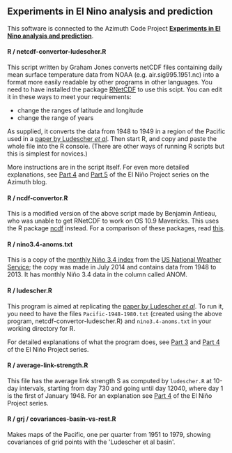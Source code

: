 ## Experiments in El Nino analysis and prediction

This software is connected to the Azimuth Code Project **[Experiments in El Nino analysis and prediction](http://www.azimuthproject.org/azimuth/show/Experiments%20in%20El%20Ni%C3%B1o%20analysis%20and%20prediction)**.  

#### R / netcdf-convertor-ludescher.R

This script written by Graham Jones converts netCDF files containing daily mean surface temperature data from NOAA (e.g. air.sig995.1951.nc) into a format more easily readable by other programs in other languages.  You need to have installed the package [RNetCDF](http://cran.r-project.org/web/packages/RNetCDF/index.html) to use this scipt.   You can edit it in these ways to meet your requirements:

* change the ranges of latitude and longitude
* change the range of years

As supplied, it converts the data from 1948 to 1949 in a region of the Pacific used in a [paper by Ludescher *et al*](http://www.pnas.org/content/early/2013/06/26/1309353110.full.pdf+html).  Then start R, and copy and paste the 
whole file into the R console. (There are other ways of running R scripts but this is simplest for novices.)

More instructions are in the script itself.  For even more detailed explanations, see [Part 4](http://johncarlosbaez.wordpress.com/2014/07/08/el-nino-project-part-4/) and [Part 5](http://johncarlosbaez.wordpress.com/2014/07/12/el-nino-project-part-5/) of the El Ni&ntilde;o Project series on the Azimuth blog.

#### R / ncdf-convertor.R

This is a modified version of the above script made by Benjamin Antieau, who was unable to get RNetCDF to work on OS 10.9 Mavericks.  This uses the R package [ncdf](http://cran.r-project.org/web/packages/ncdf/index.html) instead.  For a comparison of these packages, read [this](http://r.789695.n4.nabble.com/big-difference-between-ncdf-and-RNetCDF-td4676332.html).

#### R / nino3.4-anoms.txt

This is a copy of the [monthly Niño 3.4 index](http://www.cpc.noaa.gov/products/analysis_monitoring/ensostuff/detrend.nino34.ascii.txt) from the [US National Weather Service](http://www.cpc.noaa.gov/products/analysis_monitoring/ensostuff/detrend.nino34.ascii.txt); the copy was made in July 2014 and contains data from 1948 to 2013.  It has monthly Niño 3.4 data in the column called ANOM.

#### R / ludescher.R

This program is aimed at replicating the  [paper by Ludescher *et al*](http://www.pnas.org/content/early/2013/06/26/1309353110.full.pdf+html).  To run it, you need to have the files
`Pacific-1948-1980.txt` (created using the above program, netcdf-convertor-ludescher.R) and `nino3.4-anoms.txt` in your working directory for R.

For detailed explanations of what the program does, see [Part 3](http://johncarlosbaez.wordpress.com/2014/07/01/el-nino-project-part-3/) and [Part 4](http://johncarlosbaez.wordpress.com/2014/07/08/el-nino-project-part-4/) of the El Ni&ntilde;o Project series.

#### R / average-link-strength.R

This file has the average link strength S as computed by `ludescher.R` at 10-day intervals, starting from day 730 and going until day 12040, where day 1 is the first of January 1948.  For an explanation see  [Part 4](http://johncarlosbaez.wordpress.com/2014/07/08/el-nino-project-part-4/) of the El Ni&ntilde;o Project series.

#### R / grj / covariances-basin-vs-rest.R

Makes maps of the Pacific, one per quarter from 1951 to 1979, showing covariances of grid points with the 'Ludescher et al basin'.

```
